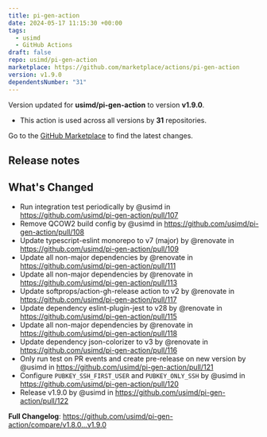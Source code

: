 ```yaml
---
title: pi-gen-action
date: 2024-05-17 11:15:30 +00:00
tags:
  - usimd
  - GitHub Actions
draft: false
repo: usimd/pi-gen-action
marketplace: https://github.com/marketplace/actions/pi-gen-action
version: v1.9.0
dependentsNumber: "31"
---
```



Version updated for **usimd/pi-gen-action** to version **v1.9.0**.
- This action is used across all versions by **31** repositories.

Go to the [GitHub Marketplace](https://github.com/marketplace/actions/pi-gen-action) to find the latest changes.

## Release notes

## What's Changed
* Run integration test periodically by @usimd in https://github.com/usimd/pi-gen-action/pull/107
* Remove QCOW2 build config by @usimd in https://github.com/usimd/pi-gen-action/pull/108
* Update typescript-eslint monorepo to v7 (major) by @renovate in https://github.com/usimd/pi-gen-action/pull/109
* Update all non-major dependencies by @renovate in https://github.com/usimd/pi-gen-action/pull/111
* Update all non-major dependencies by @renovate in https://github.com/usimd/pi-gen-action/pull/113
* Update softprops/action-gh-release action to v2 by @renovate in https://github.com/usimd/pi-gen-action/pull/117
* Update dependency eslint-plugin-jest to v28 by @renovate in https://github.com/usimd/pi-gen-action/pull/115
* Update all non-major dependencies by @renovate in https://github.com/usimd/pi-gen-action/pull/118
* Update dependency json-colorizer to v3 by @renovate in https://github.com/usimd/pi-gen-action/pull/116
* Only run test on PR events and create pre-release on new version by @usimd in https://github.com/usimd/pi-gen-action/pull/121
* Configure `PUBKEY_SSH_FIRST_USER` and `PUBKEY_ONLY_SSH` by @usimd in https://github.com/usimd/pi-gen-action/pull/120
* Release v1.9.0 by @usimd in https://github.com/usimd/pi-gen-action/pull/122


**Full Changelog**: https://github.com/usimd/pi-gen-action/compare/v1.8.0...v1.9.0
